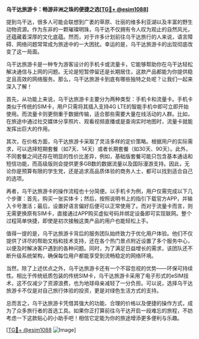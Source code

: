 **乌干达旅游卡：畅游非洲之珠的便捷之选[[TG💪+ @esim1088](https://t.me/s/esim1088)]**

提到乌干达，很多人可能会联想到广袤的草原、壮丽的维多利亚湖以及丰富的野生动物资源。作为东非的一颗璀璨明珠，乌干达不仅拥有令人叹为观止的自然风光，还蕴藏着深厚的文化底蕴。然而，对于许多计划前往乌干达旅行的人来说，语言障碍、网络问题常常成为旅途中的一大困扰。幸运的是，乌干达旅游卡的出现彻底改变了这一局面。

乌干达旅游卡是一种专为游客设计的手机卡或流量卡，它能够帮助你在乌干达轻松解决通信与上网的问题。无论是短暂停留还是长期居住，这款产品都能为你提供稳定且高效的网络服务。那么，乌干达旅游卡到底有哪些独特之处呢？让我们一起来深入了解！

首先，从功能上来说，乌干达旅游卡主要分为两种类型：手机卡和流量卡。手机卡类似于传统的SIM卡，用户只需将其插入支持4G LTE的智能手机中即可立即开始使用。而流量卡则更侧重于数据传输，适合那些需要大量在线活动的人群。比如，在旅途中通过社交媒体分享照片、观看视频直播或是查询实时地图时，流量卡就能发挥出巨大的作用。

其次，在价格方面，乌干达旅游卡采取了灵活多样的定价策略。根据用户的实际需求，可以选择短期套餐（如7天、14天）或者长期套餐（如30天、90天）。此外，不同套餐之间还存在明显的性价比差异，例如，基础版套餐可能只包含基本通话和短信功能，而高级版则会提供更多GB数的数据流量以及国际漫游支持。因此，无论你是预算有限的学生党，还是追求高品质体验的商务人士，都可以找到适合自己的选项。

再者，乌干达旅游卡的操作流程也十分简便。以手机卡为例，用户仅需完成以下几个步骤：首先，购买一张实体卡；然后，按照说明书上的指引下载官方APP，并输入卡号激活；最后，设置好语言偏好后便可以正常使用了。而对于流量卡而言，则无需更换原有SIM卡，直接通过APP购买虚拟号码并绑定设备即可实现联网。整个过程简单快捷，即使是初次接触这类产品的用户也能轻松上手。

值得一提的是，乌干达旅游卡背后的服务团队始终致力于优化用户体验。他们不仅提供了详尽的帮助文档和技术支持，还在各个热门景点附近设置了多个服务中心，以便及时解决客户遇到的各种问题。同时，为了满足日益增长的需求，该团队还不断升级系统架构，确保每位用户都能享受到流畅稳定的网络环境。

当然，除了上述优点之外，乌干达旅游卡还有一个不容忽视的优势——环保可持续性。相比于传统纸质包装的传统SIM卡，乌干达旅游卡采用了电子形式的eSIM技术，这不仅减少了资源浪费，也为地球母亲减轻了一分负担。可以说，选择乌干达旅游卡不仅是对自己旅行体验的投资，更是对绿色生活方式的支持。

总而言之，乌干达旅游卡凭借其强大的功能、合理的价格以及便捷的操作方式，成为了众多旅行者的首选工具。如果你正打算前往乌干达开启一段难忘的旅程，不妨考虑一下这款贴心的小助手吧！相信它定能为你的旅途增添更多便利与乐趣。

[[TG💪+ @esim1088](https://t.me/s/esim1088) ![Image](https://i.postimg.cc/4NQfJmqS/Snipaste-2025-05-13-00-14-12.png)]